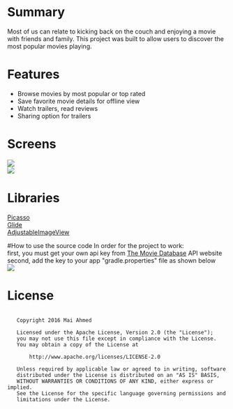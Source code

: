 # Summary #
Most of us can relate to kicking back on the couch and enjoying a movie with friends and family. This project was built to allow users to discover the most popular movies playing.

# Features #
<ul>
<li>Browse movies by most popular or top rated</li>
<li>Save favorite movie details for offline view</li>
<li>Watch trailers, read reviews</li>
<li>Sharing option for trailers</li>
</ul>

# Screens #
<img src="http://s33.postimg.org/8a7ijzkhb/device_2016_06_08_175318.png"/><br>
<img src="http://s33.postimg.org/n2191vsdr/device_2016_06_08_181647.png"/>

# Libraries #
<a href="http://square.github.io/picasso/">Picasso</a><br>
<a href="https://github.com/bumptech/glide">Glide</a><br>
<a href="https://inthecheesefactory.com/blog/correct-imageview-adjustviewbounds-with-adjustable-imageview/en">AdjustableImageView</a>

#How to use the source code
In order for the project to work:<br>
first, you must get your own api key from <a href ="https://www.themoviedb.org/documentation/api">The Movie Database</a> API website<br>
second, add the key to your app "gradle.properties" file as shown below<br>
<img src="http://s33.postimg.org/m39jnt14f/Capture.png" />

# License #
<pre><code>
   Copyright 2016 Mai Ahmed

   Licensed under the Apache License, Version 2.0 (the "License");
   you may not use this file except in compliance with the License.
   You may obtain a copy of the License at

       http://www.apache.org/licenses/LICENSE-2.0

   Unless required by applicable law or agreed to in writing, software
   distributed under the License is distributed on an "AS IS" BASIS,
   WITHOUT WARRANTIES OR CONDITIONS OF ANY KIND, either express or implied.
   See the License for the specific language governing permissions and
   limitations under the License.
   </code></pre>
